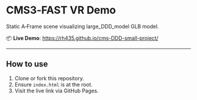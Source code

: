 # CMS3‑FAST VR Demo

Static A‑Frame scene visualizing large_DDD_model GLB model.

📦 **Live Demo**: https://rh435.github.io/cms-DDD-small-project/

---

## How to use

1. Clone or fork this repository.
2. Ensure `index.html` is at the root.
3. Visit the live link via GitHub Pages.
